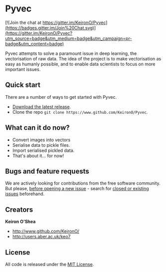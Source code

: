 # Pyvec

[![Join the chat at https://gitter.im/KeironO/Pyvec](https://badges.gitter.im/Join%20Chat.svg)](https://gitter.im/KeironO/Pyvec?utm_source=badge&utm_medium=badge&utm_campaign=pr-badge&utm_content=badge)

Pyvec attempts to solve a paramount issue in deep learning, the vectorisation of raw data. The idea of the project is to make vectorisation as easy as humanly possible, and to enable data scientists to focus on more important issues.

## Quick start

There are a number of ways to get started with Pyvec.

- [Download the latest release](https://github.com/KeironO/Pyvec/archive/master.zip).
- Clone the repo ```git clone https://www.github.com/KeironO/Pyvec```.

## What can it do now?

* Convert images into vectors
* Serialise data to pickle files.
* Import serialised pickled data.
* That's about it... for now!

## Bugs and feature requests

We are actively looking for contributions from the free software community. But please, [before opening a new issue](https://github.com/KeironO/Pyvec/issues/new) - search for [closed or existing issues](https://github.com/KeironO/Pyvec/issues) beforehand.

## Creators

**Keiron O'Shea**

* http://www.github.com/KeironO/
* http://users.aber.ac.uk/keo7

## License

All code is released under the [MIT License](https://github.com/KeironO/Pyvec/blob/master/LICENSE).
